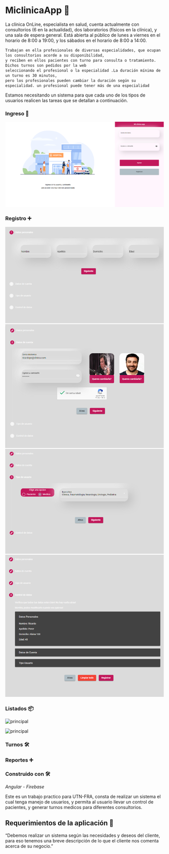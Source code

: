 # **MiclinicaApp** 🏥


La clínica OnLine, especialista en salud, cuenta actualmente con consultorios (6 en la actualidad), dos laboratorios (físicos en la clínica), 
y una sala de espera general. Está abierta al público de lunes a viernes en el horario de 8:00 a 19:00, y los sábados en el horario de 8:00 a 14:00.

```
Trabajan en ella profesionales de diversas especialidades, que ocupan los consultorios acorde a su disponibilidad, 
y reciben en ellos pacientes con turno para consulta o tratamiento. Dichos turnos son pedidos por la web
seleccionando el profesional o la especialidad .La duración mínima de un turno es 30 minutos,
pero los profesionales pueden cambiar la duración según su especialidad. un profesional puede tener más de una especialidad

```
Estamos necesitando un sistema para que cada uno de los tipos de usuarios realicen las tareas
que se detallan a continuación.


### Ingreso 🏥

![principal](https://github.com/nicohnavarro/miclinica-app/blob/master/src/assets/readme/image_00.PNG)

### Registro ➕

![principal](https://github.com/nicohnavarro/miclinica-app/blob/master/src/assets/readme/registro_00.PNG)
![principal](https://github.com/nicohnavarro/miclinica-app/blob/master/src/assets/readme/registro_01.PNG)
![principal](https://github.com/nicohnavarro/miclinica-app/blob/master/src/assets/readme/registro_02.PNG)
![principal](https://github.com/nicohnavarro/miclinica-app/blob/master/src/assets/readme/registro_03.PNG)


### Listados 📦

![principal]()

![principal]()


### Turnos 🛠️

### Reportes ➕

### Construido con 🛠️

_Angular - Firebase_

Este es un trabajo practico para UTN-FRA, consta de realizar un sistema el cual tenga manejo de usuarios, y permita al usuario llevar un control de pacientes,
y generar turnos medicos para diferentes consultorios.

## Requerimientos de la aplicación 🚀

“Debemos realizar un sistema según las necesidades y deseos del cliente, para eso tenemos una
breve descripción de lo que el cliente nos comenta acerca de su negocio.”
